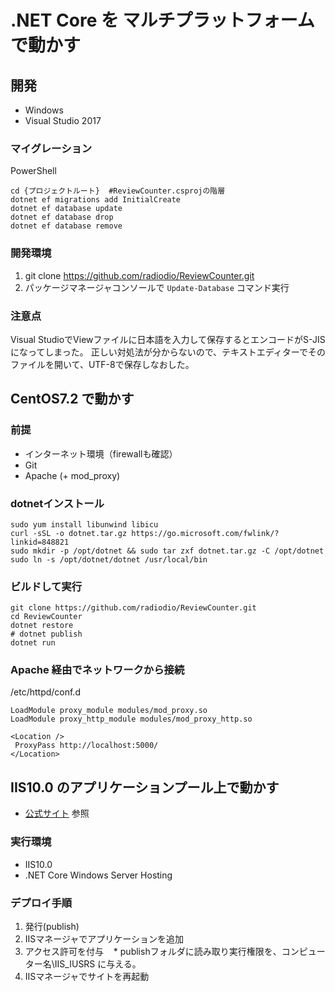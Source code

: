 # .NET Core を マルチプラットフォームで動かす

## 開発
* Windows
* Visual Studio 2017
### マイグレーション
PowerShell

```shell
cd {プロジェクトルート}  #ReviewCounter.csprojの階層
dotnet ef migrations add InitialCreate
dotnet ef database update
dotnet ef database drop
dotnet ef database remove
```

### 開発環境
1. git clone https://github.com/radiodio/ReviewCounter.git
1. パッケージマネージャコンソールで `Update-Database` コマンド実行

### 注意点
Visual StudioでViewファイルに日本語を入力して保存するとエンコードがS-JISになってしまった。
正しい対処法が分からないので、テキストエディターでそのファイルを開いて、UTF-8で保存しなおした。

## CentOS7.2 で動かす
### 前提
* インターネット環境（firewallも確認）
* Git
* Apache (+ mod_proxy)

### dotnetインストール

```shell
sudo yum install libunwind libicu
curl -sSL -o dotnet.tar.gz https://go.microsoft.com/fwlink/?linkid=848821
sudo mkdir -p /opt/dotnet && sudo tar zxf dotnet.tar.gz -C /opt/dotnet
sudo ln -s /opt/dotnet/dotnet /usr/local/bin
```

### ビルドして実行

```shell
git clone https://github.com/radiodio/ReviewCounter.git
cd ReviewCounter
dotnet restore
# dotnet publish
dotnet run
```

### Apache 経由でネットワークから接続
/etc/httpd/conf.d

```
LoadModule proxy_module modules/mod_proxy.so
LoadModule proxy_http_module modules/mod_proxy_http.so

<Location />
 ProxyPass http://localhost:5000/
</Location>
```

## IIS10.0 のアプリケーションプール上で動かす

* [公式サイト](https://docs.microsoft.com/en-us/aspnet/core/publishing/iis) 参照

### 実行環境
* IIS10.0
* .NET Core Windows Server Hosting

### デプロイ手順
1. 発行(publish)
1. IISマネージャでアプリケーションを追加
1. アクセス許可を付与
    * publishフォルダに読み取り実行権限を、コンピューター名\IIS_IUSRS に与える。
1. IISマネージャでサイトを再起動
